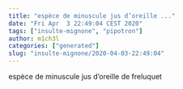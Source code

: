 ```yaml
---
title: "espèce de minuscule jus d’oreille ..."
date: "Fri Apr  3 22:49:04 CEST 2020"
tags: ["insulte-mignone", "pipotron"]
author: m1ch3l
categories: ["generated"]
slug: "insulte-mignone/2020-04-03-22:49:04"
---
```


espèce de minuscule jus d’oreille de freluquet
